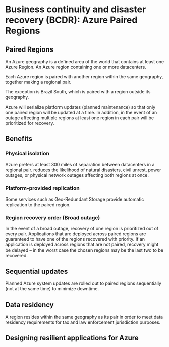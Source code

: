 # Business continuity and disaster recovery (BCDR): Azure Paired Regions

## Paired Regions

An Azure geography is a defined area of the world that contains at least one Azure Region.
An Azure region containing one or more datacenters.

Each Azure region is paired with another region within the same geography, together making a regional pair.

The exception is Brazil South, which is paired with a region outside its geography.

Azure will serialize platform updates (planned maintenance) so that only one paired region will be updated at a time.
In addition, in the event of an outage affecting multiple regions at least one region in each pair will be prioritized for recovery.

## Benefits

### Physical isolation

Azure prefers at least 300 miles of separation between datacenters in a regional pair.
reduces the likelihood of natural disasters, civil unrest, power outages, or physical network outages affecting both regions at once.

### Platform-provided replication

Some services such as Geo-Redundant Storage provide automatic replication to the paired region.

### Region recovery order (Broad outage)

 In the event of a broad outage, recovery of one region is prioritized out of every pair. Applications that are deployed across paired regions are guaranteed to have one of the regions recovered with priority. If an application is deployed across regions that are not paired, recovery might be delayed – in the worst case the chosen regions may be the last two to be recovered.

## Sequential updates

 Planned Azure system updates are rolled out to paired regions sequentially (not at the same time) to minimize downtime.

## Data residency

 A region resides within the same geography as its pair in order to meet data residency requirements for tax and law enforcement jurisdiction purposes.

## Designing resilient applications for Azure

